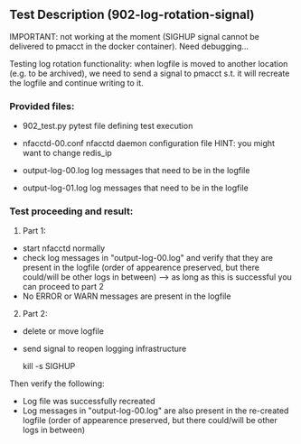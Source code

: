 ## Test Description (902-log-rotation-signal)

IMPORTANT: not working at the moment (SIGHUP signal cannot be delivered to pmacct in the docker container). Need debugging...

Testing log rotation functionality: when logfile is moved to another location (e.g. to be archived), we need to send a signal to pmacct s.t. it will recreate the logfile and continue writing to it.

### Provided files:

- 902_test.py                    pytest file defining test execution

- nfacctd-00.conf                nfacctd daemon configuration file            HINT: you might want to change redis_ip

- output-log-00.log              log messages that need to be in the logfile
- output-log-01.log              log messages that need to be in the logfile

### Test proceeding and result:

1. Part 1: 

- start nfacctd normally
- check log messages in "output-log-00.log" and verify that they are present in the logfile (order of appearence preserved, but there could/will be other logs in between) --> as long as this is successful you can proceed to part 2
- No ERROR or WARN messages are present in the logfile

2. Part 2:

- delete or move logfile
- send signal to reopen logging infrastructure

    kill -s SIGHUP <nfacctd-proc-id>

Then verify the following:

- Log file was successfully recreated
- Log messages in "output-log-00.log" are also present in the re-created logfile (order of appearence preserved, but there could/will be other logs in between)
